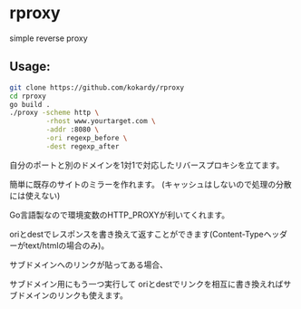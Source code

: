 # rproxy
simple reverse proxy

## Usage:
```sh
git clone https://github.com/kokardy/rproxy
cd rproxy
go build .
./proxy -scheme http \
         -rhost www.yourtarget.com \
         -addr :8080 \
         -ori regexp_before \
         -dest regexp_after
```

自分のポートと別のドメインを1対1で対応したリバースプロキシを立てます。

簡単に既存のサイトのミラーを作れます。
(キャッシュはしないので処理の分散には使えない)

Go言語製なので環境変数のHTTP_PROXYが利いてくれます。

oriとdestでレスポンスを書き換えて返すことができます(Content-Typeヘッダーがtext/htmlの場合のみ)。

サブドメインへのリンクが貼ってある場合、

サブドメイン用にもう一つ実行して 
oriとdestでリンクを相互に書き換えればサブドメインのリンクも使えます。